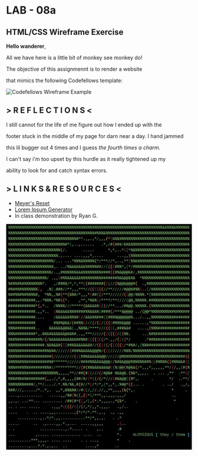 # LAB - 08a

## HTML/CSS Wireframe Exercise

**Hello wanderer**, 

All we have here is a little bit of monkey see monkey do! 

The objective of this assignmennt is to render a website 

that mimics the following Codefellows template:

![Codefellows Wireframe Example](https://codefellows.github.io/code-201-guide/curriculum/class-08/lab-a/images/wireframe-comp.png)

##  > R E F L E C T I O N S < 

I still cannot for the life of me figure out how I ended up with the 

footer stuck in the middle of my page for darn near a day. I hand jammed 

this lil bugger out 4 times and I guess *the fourth times a charm*. 

I can't say i'm too upset by this hurdle as it really tightened up my 

ability to look for and catch syntax errors.

## > L I N K S  &  R E S O U R C E S < 

+ [Meyer's Reset](https://meyerweb.com/eric/tools/css/reset/)
+ [Lorem Ipsum Generator](http://designerstoolbox.com/designresources/greek/?lorem=pa)
+ In class demonstration by Ryan G.

![banner](https://github.com/AL0YSI0US/about-me/blob/main/img/aloysiousAltered.JPG?raw=true)